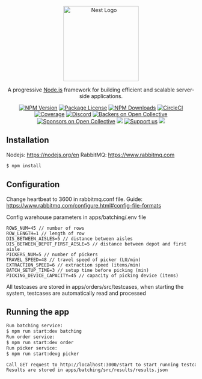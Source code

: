<p align="center">
  <a href="http://nestjs.com/" target="blank"><img src="https://nestjs.com/img/logo-small.svg" width="200" alt="Nest Logo" /></a>
</p>

[circleci-image]: https://img.shields.io/circleci/build/github/nestjs/nest/master?token=abc123def456
[circleci-url]: https://circleci.com/gh/nestjs/nest

  <p align="center">A progressive <a href="http://nodejs.org" target="_blank">Node.js</a> framework for building efficient and scalable server-side applications.</p>
    <p align="center">
<a href="https://www.npmjs.com/~nestjscore" target="_blank"><img src="https://img.shields.io/npm/v/@nestjs/core.svg" alt="NPM Version" /></a>
<a href="https://www.npmjs.com/~nestjscore" target="_blank"><img src="https://img.shields.io/npm/l/@nestjs/core.svg" alt="Package License" /></a>
<a href="https://www.npmjs.com/~nestjscore" target="_blank"><img src="https://img.shields.io/npm/dm/@nestjs/common.svg" alt="NPM Downloads" /></a>
<a href="https://circleci.com/gh/nestjs/nest" target="_blank"><img src="https://img.shields.io/circleci/build/github/nestjs/nest/master" alt="CircleCI" /></a>
<a href="https://coveralls.io/github/nestjs/nest?branch=master" target="_blank"><img src="https://coveralls.io/repos/github/nestjs/nest/badge.svg?branch=master#9" alt="Coverage" /></a>
<a href="https://discord.gg/G7Qnnhy" target="_blank"><img src="https://img.shields.io/badge/discord-online-brightgreen.svg" alt="Discord"/></a>
<a href="https://opencollective.com/nest#backer" target="_blank"><img src="https://opencollective.com/nest/backers/badge.svg" alt="Backers on Open Collective" /></a>
<a href="https://opencollective.com/nest#sponsor" target="_blank"><img src="https://opencollective.com/nest/sponsors/badge.svg" alt="Sponsors on Open Collective" /></a>
  <a href="https://paypal.me/kamilmysliwiec" target="_blank"><img src="https://img.shields.io/badge/Donate-PayPal-ff3f59.svg"/></a>
    <a href="https://opencollective.com/nest#sponsor"  target="_blank"><img src="https://img.shields.io/badge/Support%20us-Open%20Collective-41B883.svg" alt="Support us"></a>
  <a href="https://twitter.com/nestframework" target="_blank"><img src="https://img.shields.io/twitter/follow/nestframework.svg?style=social&label=Follow"></a>
</p>
  <!--[![Backers on Open Collective](https://opencollective.com/nest/backers/badge.svg)](https://opencollective.com/nest#backer)
  [![Sponsors on Open Collective](https://opencollective.com/nest/sponsors/badge.svg)](https://opencollective.com/nest#sponsor)-->

## Installation
Nodejs: https://nodejs.org/en
RabbitMQ: https://www.rabbitmq.com
```bash
$ npm install
```

## Configuration
Change heartbeat to 3600 in rabbitmq.conf file. Guide: https://www.rabbitmq.com/configure.html#config-file-formats

Config warehouse parameters in apps/batching/.env file 
```
ROWS_NUM=45 // number of rows
ROW_LENGTH=1 // length of row
DIS_BETWEEN_AISLES=5 // distance between aisles
DIS_BETWEEN_DEPOT_FIRST_AISLE=5 // distance between depot and first aisle
PICKERS_NUM=5 // number of pickers
TRAVEL_SPEED=48 // travel speed of picker (LU/min)
EXTRACTION_SPEED=6 // extraction speed (items/min)
BATCH_SETUP_TIME=3 // setup time before picking (min)
PICKING_DEVICE_CAPACITY=45 // capacity of picking device (items)
```

All testcases are stored in apps/orders/src/testcases, when starting the system, testcases are automatically read and processed

## Running the app

```bash
Run batching service:
$ npm run start:dev batching
Run order service:
$ npm run start:dev order
Run picker service:
$ npm run start:devg picker

Call GET request to http://localhost:3000/start to start running testcases.
Results are stored in apps/batching/src/results/results.json

